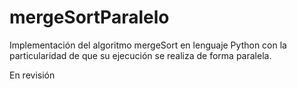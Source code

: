 # mergeSortParalelo
Implementación del algoritmo mergeSort en lenguaje Python con la particularidad de que su ejecución se realiza de forma paralela.


En revisión

